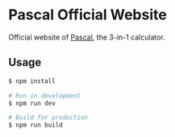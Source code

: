 # Pascal Official Website

Official website of [Pascal](https://apps.apple.com/us/app/id828838134), the 3-in-1 calculator.

## Usage

```sh
$ npm install

# Run in development
$ npm run dev

# Build for production
$ npm run build
```
